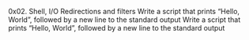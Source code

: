 0x02. Shell, I/O Redirections and filters
Write a script that prints “Hello, World”, followed by a new line to the standard output
Write a script that prints “Hello, World”, followed by a new line to the standard output
